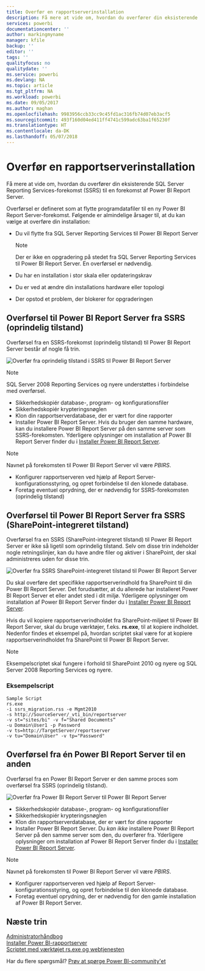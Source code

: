 ```yaml
---
title: Overfør en rapportserverinstallation
description: Få mere at vide om, hvordan du overfører din eksisterende SQL Server Reporting Services-forekomst til en forekomst af Power BI Report Server.
services: powerbi
documentationcenter: ''
author: markingmyname
manager: kfile
backup: ''
editor: ''
tags: ''
qualityfocus: no
qualitydate: ''
ms.service: powerbi
ms.devlang: NA
ms.topic: article
ms.tgt_pltfrm: NA
ms.workload: powerbi
ms.date: 09/05/2017
ms.author: maghan
ms.openlocfilehash: 9983956ccb33cc9c45fd1ac316fb74d07eb3acf5
ms.sourcegitcommit: 493f160d04ed411ff4741c599adc63ba1f65230f
ms.translationtype: HT
ms.contentlocale: da-DK
ms.lasthandoff: 05/07/2018
---
```

# <a name="migrate-a-report-server-installation"></a>Overfør en rapportserverinstallation
Få mere at vide om, hvordan du overfører din eksisterende SQL Server Reporting Services-forekomst (SSRS) til en forekomst af Power BI Report Server.

Overførsel er defineret som at flytte programdatafiler til en ny Power BI Report Server-forekomst. Følgende er almindelige årsager til, at du kan vælge at overføre din installation:

* Du vil flytte fra SQL Server Reporting Services til Power BI Report Server
  
  > [!NOTE]
  > Der er ikke en opgradering på stedet fra SQL Server Reporting Services til Power BI Report Server. En overførsel er nødvendig.
  > 
  > 
* Du har en installation i stor skala eller opdateringskrav
* Du er ved at ændre din installations hardware eller topologi
* Der opstod et problem, der blokerer for opgraderingen

## <a name="migrating-to-power-bi-report-server-from-ssrs-native-mode"></a>Overførsel til Power BI Report Server fra SSRS (oprindelig tilstand)
Overførsel fra en SSRS-forekomst (oprindelig tilstand) til Power BI Report Server består af nogle få trin.

![](media/migrate-report-server/migrate-from-ssrs-native.png "Overfør fra oprindelig tilstand i SSRS til Power BI Report Server")

> [!NOTE]
> SQL Server 2008 Reporting Services og nyere understøttes i forbindelse med overførsel.
> 
> 

* Sikkerhedskopiér database-, program- og konfigurationsfiler
* Sikkerhedskopiér krypteringsnøglen
* Klon din rapportserverdatabase, der er vært for dine rapporter
* Installer Power BI Report Server. Hvis du bruger den samme hardware, kan du installere Power BI Report Server på den samme server som SSRS-forekomsten. Yderligere oplysninger om installation af Power BI Report Server finder du i [Installer Power BI Report Server](install-report-server.md).

> [!NOTE]
> Navnet på forekomsten til Power BI Report Server vil være *PBIRS*.
> 
> 

* Konfigurer rapportserveren ved hjælp af Report Server-konfigurationsstyring, og opret forbindelse til den klonede database.
* Foretag eventuel oprydning, der er nødvendig for SSRS-forekomsten (oprindelig tilstand)

## <a name="migration-to-power-bi-report-server-from-ssrs-sharepoint-integrated-mode"></a>Overførsel til Power BI Report Server fra SSRS (SharePoint-integreret tilstand)
Overførsel fra en SSRS (SharePoint-integreret tilstand) til Power BI Report Server er ikke så ligetil som oprindelig tilstand. Selv om disse trin indeholder nogle retningslinjer, kan du have andre filer og aktiver i SharePoint, der skal administreres uden for disse trin.

![](media/migrate-report-server/migrate-from-ssrs-sharepoint.png "Overfør fra SSRS SharePoint-integreret tilstand til Power BI Report Server")

Du skal overføre det specifikke rapportserverindhold fra SharePoint til din Power BI Report Server. Det forudsætter, at du allerede har installeret Power BI Report Server et eller andet sted i dit miljø. Yderligere oplysninger om installation af Power BI Report Server finder du i [Installer Power BI Report Server](install-report-server.md).

Hvis du vil kopiere rapportserverindholdet fra SharePoint-miljøet til Power BI Report Server, skal du bruge værktøjer, f.eks. **rs.exe**, til at kopiere indholdet. Nedenfor findes et eksempel på, hvordan scriptet skal være for at kopiere rapportserverindholdet fra SharePoint til Power BI Report Server.

> [!NOTE]
> Eksempelscriptet skal fungere i forhold til SharePoint 2010 og nyere og SQL Server 2008 Reporting Services og nyere.
> 
> 

### <a name="sample-script"></a>Eksempelscript
```
Sample Script
rs.exe
-i ssrs_migration.rss -e Mgmt2010
-s http://SourceServer/_vti_bin/reportserver
-v st="sites/bi" -v f="Shared Documents“
-u Domain\User1 -p Password
-v ts=http://TargetServer/reportserver
-v tu="Domain\User" -v tp="Password"
```

## <a name="migrateing-from-one-power-bi-report-server-to-another"></a>Overførsel fra én Power BI Report Server til en anden
Overførsel fra en Power BI Report Server er den samme proces som overførsel fra SSRS (oprindelig tilstand).

![](media/migrate-report-server/migrate-from-pbirs.png "Overfør fra Power BI Report Server til Power BI Report Server")

* Sikkerhedskopiér database-, program- og konfigurationsfiler
* Sikkerhedskopiér krypteringsnøglen
* Klon din rapportserverdatabase, der er vært for dine rapporter
* Installer Power BI Report Server. Du *kan ikke* installere Power BI Report Server på den samme server som den, du overfører fra. Yderligere oplysninger om installation af Power BI Report Server finder du i [Installer Power BI Report Server](install-report-server.md).

> [!NOTE]
> Navnet på forekomsten til Power BI Report Server vil være *PBIRS*.
> 
> 

* Konfigurer rapportserveren ved hjælp af Report Server-konfigurationsstyring, og opret forbindelse til den klonede database.
* Foretag eventuel oprydning, der er nødvendig for den gamle installation af Power BI Report Server.

## <a name="next-steps"></a>Næste trin
[Administratorhåndbog](admin-handbook-overview.md)  
[Installer Power BI-rapportserver](install-report-server.md)  
[Scriptet med værktøjet rs.exe og webtjenesten](https://docs.microsoft.com/sql/reporting-services/tools/script-with-the-rs-exe-utility-and-the-web-service)

Har du flere spørgsmål? [Prøv at spørge Power BI-community'et](https://community.powerbi.com/)

